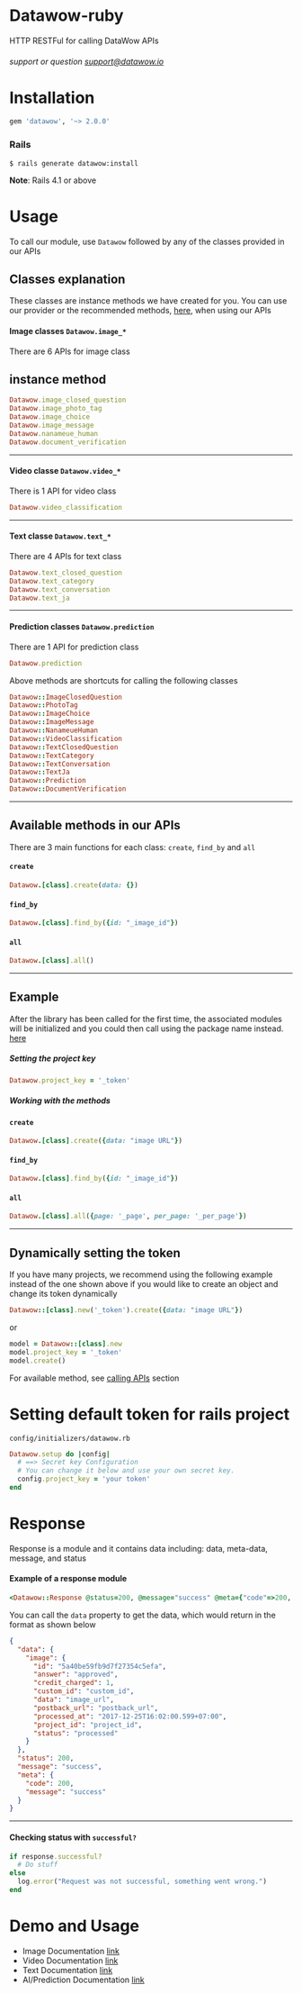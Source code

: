 # Datawow-ruby

HTTP RESTFul for calling DataWow APIs

###### support or question support@datawow.io

# Installation
```ruby
gem 'datawow', '~> 2.0.0'
```

### Rails

```console
$ rails generate datawow:install
```
**Note**: Rails 4.1 or above

# Usage

To call our module, use `Datawow` followed by any of the classes provided in our APIs

## Classes explanation
These classes are instance methods we have created for you. You can use our provider or the recommended methods, [here](#dynamically_token_setting), when using our APIs

#### Image classes `Datawow.image_*`
There are 6 APIs for image class

## instance method
```ruby
Datawow.image_closed_question
Datawow.image_photo_tag
Datawow.image_choice
Datawow.image_message
Datawow.nanameue_human
Datawow.document_verification
```
---

#### Video classe `Datawow.video_*`
There is 1 API for video class

```ruby
Datawow.video_classification
```
---
#### Text classe `Datawow.text_*`
There are 4 APIs for text class

```ruby
Datawow.text_closed_question
Datawow.text_category
Datawow.text_conversation
Datawow.text_ja
```

---

#### Prediction classes `Datawow.prediction`
There are 1 API for prediction class

```ruby
Datawow.prediction
```

Above methods are shortcuts for calling the following classes
```ruby
Datawow::ImageClosedQuestion
Datawow::PhotoTag
Datawow::ImageChoice
Datawow::ImageMessage
Datawow::NanameueHuman
Datawow::VideoClassification
Datawow::TextClosedQuestion
Datawow::TextCategory
Datawow::TextConversation
Datawow::TextJa
Datawow::Prediction
Datawow::DocumentVerification
```
---
## Available methods in our APIs
There are 3 main functions for each class: `create`, `find_by` and `all`
#### `create`
```ruby
Datawow.[class].create(data: {})
```

#### `find_by`
```ruby
Datawow.[class].find_by({id: "_image_id"})
```

#### `all`
```ruby
Datawow.[class].all()
```


---
## Example

After the library has been called for the first time, the associated modules will be initialized and you could then call using the package name instead. [here](#class_explanation)
##### Setting the project key
```ruby
Datawow.project_key = '_token'
```
##### Working with the methods
#### `create`
```ruby
Datawow.[class].create({data: "image URL"})
```

#### `find_by`
```ruby
Datawow.[class].find_by({id: "_image_id"})
```

#### `all`
```ruby
Datawow.[class].all({page: '_page', per_page: '_per_page'})
```
---


## Dynamically setting the token

If you have many projects, we recommend using the following example instead of the one shown above if you would like to create an object and change its token dynamically

```ruby
Datawow::[class].new('_token').create({data: "image URL"})
```
or
```ruby
model = Datawow::[class].new
model.project_key = '_token'
model.create()
```

For available method, see [calling APIs](#avalabile_method_for_apis) section


# Setting default token for rails project

`config/initializers/datawow.rb`

```ruby
Datawow.setup do |config|
  # ==> Secret key Configuration
  # You can change it below and use your own secret key.
  config.project_key = 'your token'
end
```

# Response

Response is a module and it contains data including: data, meta-data, message, and status
#### Example of a response module
```ruby
<Datawow::Response @status=200, @message="success" @meta={"code"=>200, "message"=>"success"}, @data={...}, />
```
You can call the `data` property to get the data, which would return in the format as shown below

```json
{
  "data": {
    "image": {
      "id": "5a40be59fb9d7f27354c5efa",
      "answer": "approved",
      "credit_charged": 1,
      "custom_id": "custom_id",
      "data": "image_url",
      "postback_url": "postback_url",
      "processed_at": "2017-12-25T16:02:00.599+07:00",
      "project_id": "project_id",
      "status": "processed"
    }
  },
  "status": 200,
  "message": "success",
  "meta": {
    "code": 200,
    "message": "success"
  }
}
```
---
#### Checking status with `successful?`
```ruby
if response.successful?
  # Do stuff
else
  log.error("Request was not successful, something went wrong.")
end
```

# Demo and Usage
 - Image Documentation [link](README/image_docs.md)
 - Video Documentation [link](README/video_docs.md)
 - Text Documentation [link](README/text_docs.md)
 - AI/Prediction Documentation [link](README/ai_docs.md)
